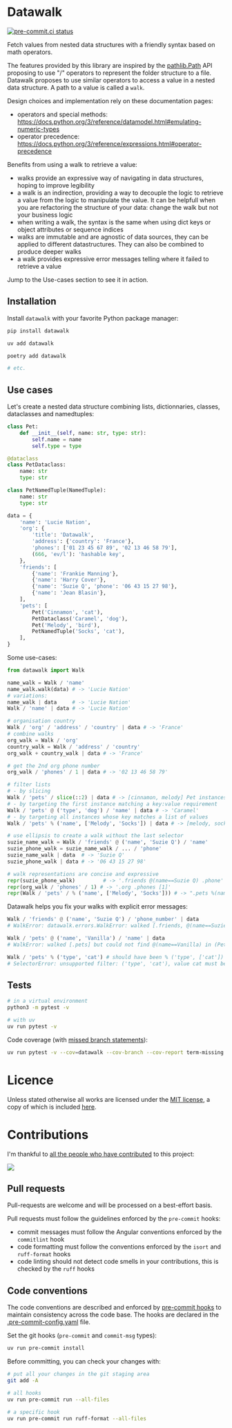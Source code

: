# Datawalk

[![pre-commit.ci status](https://results.pre-commit.ci/badge/github/lucsorel/datawalk/main.svg)](https://results.pre-commit.ci/latest/github/lucsorel/datawalk/main)

Fetch values from nested data structures with a friendly syntax based on math operators.

The features provided by this library are inspired by the [pathlib.Path](https://docs.python.org/3/library/pathlib.html) API proposing to use "/" operators to represent the folder structure to a file.
Datawalk proposes to use similar operators to access a value in a nested data structure.
A path to a value is called a `walk`.

Design choices and implementation rely on these documentation pages:
- operators and special methods: https://docs.python.org/3/reference/datamodel.html#emulating-numeric-types
- operator precedence: https://docs.python.org/3/reference/expressions.html#operator-precedence

Benefits from using a walk to retrieve a value:
- walks provide an expressive way of navigating in data structures, hoping to improve legibility
- a walk is an indirection, providing a way to decouple the logic to retrieve a value from the logic to manipulate the value.
It can be helpfull when you are refactoring the structure of your data: change the walk but not your business logic
- when writing a walk, the syntax is the same when using dict keys or object attributes or sequence indices
- walks are immutable and are agnostic of data sources, they can be applied to different datastructures.
They can also be combined to produce deeper walks
- a walk provides expressive error messages telling where it failed to retrieve a value

Jump to the Use-cases section to see it in action.

## Installation

Install `datawalk` with your favorite Python package manager:

```sh
pip install datawalk

uv add datawalk

poetry add datawalk

# etc.
```

## Use cases

Let's create a nested data structure combining lists, dictionnaries, classes, dataclasses and namedtuples:

```python
class Pet:
    def __init__(self, name: str, type: str):
        self.name = name
        self.type = type

@dataclass
class PetDataclass:
    name: str
    type: str

class PetNamedTuple(NamedTuple):
    name: str
    type: str

data = {
    'name': 'Lucie Nation',
    'org': {
        'title': 'Datawalk',
        'address': {'country': 'France'},
        'phones': ['01 23 45 67 89', '02 13 46 58 79'],
        (666, 'ev/l'): 'hashable key',
    },
    'friends': [
        {'name': 'Frankie Manning'},
        {'name': 'Harry Cover'},
        {'name': 'Suzie Q', 'phone': '06 43 15 27 98'},
        {'name': 'Jean Blasin'},
    ],
    'pets': [
        Pet('Cinnamon', 'cat'),
        PetDataclass('Caramel', 'dog'),
        Pet('Melody', 'bird'),
        PetNamedTuple('Socks', 'cat'),
    ],
}
```

Some use-cases:

```python
from datawalk import Walk

name_walk = Walk / 'name'
name_walk.walk(data) # -> 'Lucie Nation'
# variations:
name_walk | data     # -> 'Lucie Nation'
Walk / 'name' | data # -> 'Lucie Nation'

# organisation country
Walk / 'org' / 'address' / 'country' | data # -> 'France'
# combine walks
org_walk = Walk / 'org'
country_walk = Walk / 'address' / 'country'
org_walk + country_walk | data # -> 'France'

# get the 2nd org phone number
org_walk / 'phones' / 1 | data # -> '02 13 46 58 79'

# filter lists
# - by slicing
Walk / 'pets' / slice(::2) | data # -> [cinnamon, melody] Pet instances
# - by targeting the first instance matching a key:value requirement
Walk / 'pets' @ ('type', 'dog') / 'name' | data # -> 'Caramel'
# - by targeting all instances whose key matches a list of values
Walk / 'pets' % ('name', ['Melody', 'Socks']) | data # -> [melody, socks] instances

# use ellipsis to create a walk without the last selector
suzie_name_walk = Walk / 'friends' @ ('name', 'Suzie Q') / 'name'
suzie_phone_walk = suzie_name_walk / ... / 'phone'
suzie_name_walk | data  # -> 'Suzie Q'
suzie_phone_walk | data # -> '06 43 15 27 98'

# walk representations are concise and expressive
repr(suzie_phone_walk)         # -> '.friends @(name==Suzie Q) .phone'
repr(org_walk / 'phones' / 1) # -> '.org .phones [1]'
repr(Walk / 'pets' / % ('name', ['Melody', 'Socks'])) # -> ".pets %(name in ['Melody', 'Socks']"
```

Datawalk helps you fix your walks with explicit error messages:

```python
Walk / 'friends' @ ('name', 'Suzie Q') / 'phone_number' | data
# WalkError: datawalk.errors.WalkError: walked [.friends, @(name==Suzie Q)] but could not find .phone_number in {'name': 'Suzie Q', 'phone': '06 43 15 27 98'}

Walk / 'pets' @ ('name', 'Vanilla') / 'name' | data
# WalkError: walked [.pets] but could not find @(name==Vanilla) in (Pet(name=Cinnamon, type=cat), PetDataclass(name='Caramel', type='dog'), Pet(name=Melody, type=bird), PetNamedTuple(name='Socks', type='cat'))",

Walk / 'pets' % ('type', 'cat') # should have been % ('type', ['cat'])
# SelectorError: unsupported filter: ('type', 'cat'), value cat must be a sequence
```

## Tests

```sh
# in a virtual environment
python3 -m pytest -v

# with uv
uv run pytest -v
```

Code coverage (with [missed branch statements](https://pytest-cov.readthedocs.io/en/latest/config.html?highlight=--cov-branch)):

```sh
uv run pytest -v --cov=datawalk --cov-branch --cov-report term-missing --cov-fail-under 85
```

# Licence

Unless stated otherwise all works are licensed under the [MIT license](http://spdx.org/licenses/MIT.html), a copy of which is included [here](LICENSE).

# Contributions

I'm thankful to [all the people who have contributed](https://github.com/lucsorel/datawalk/graphs/contributors) to this project:

![](https://contrib.rocks/image?repo=lucsorel/datawalk)

## Pull requests

Pull-requests are welcome and will be processed on a best-effort basis.

Pull requests must follow the guidelines enforced by the `pre-commit` hooks:

- commit messages must follow the Angular conventions enforced by the `commitlint` hook
- code formatting must follow the conventions enforced by the `isort` and `ruff-format` hooks
- code linting should not detect code smells in your contributions, this is checked by the `ruff` hooks

## Code conventions

The code conventions are described and enforced by [pre-commit hooks](https://pre-commit.com/hooks.html) to maintain consistency across the code base.
The hooks are declared in the [.pre-commit-config.yaml](.pre-commit-config.yaml) file.

Set the git hooks (`pre-commit` and `commit-msg` types):

```sh
uv run pre-commit install
```

Before committing, you can check your changes with:

```sh
# put all your changes in the git staging area
git add -A

# all hooks
uv run pre-commit run --all-files

# a specific hook
uv run pre-commit run ruff-format --all-files
```

